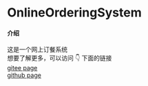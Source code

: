 # OnlineOrderingSystem

#### 介绍
这是一个网上订餐系统<br/>
想要了解更多，可以访问 :point_down: 下面的链接<br/>
[gitee page](http://lonelyinnovator.gitee.io/online-ordering-system/#/)<br/>
[github page](http://lonelyinnovator.github.io/online-ordering-system/#/)<br/>
